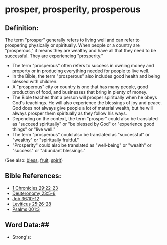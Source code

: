 # prosper, prosperity, prosperous #

## Definition: ##

The term "prosper" generally refers to living well and can refer to prospering physically or spiritually. When people or a country are "prosperous," it means they are wealthy and have all that they need to be successful. They are experiencing "prosperity."

* The term "prosperous" often refers to success in owning money and property or in producing everything needed for people to live well.
* In the Bible, the term "prosperous" also includes good health and being blessed with children.
* A "prosperous" city or country is one that has many people, good production of food, and businesses that bring in plenty of money.
* The Bible teaches that a person will prosper spiritually when he obeys God's teachings. He will also experience the blessings of joy and peace. God does not always give people a lot of material wealth, but he will always prosper them spiritually as they follow his ways.
* Depending on the context, the term "prosper" could also be translated as "succeed spiritually" or "be blessed by God" or "experience good things" or "live well."
* The term "prosperous" could also be translated as "successful" or "wealthy" or "spiritually fruitful."
* "Prosperity" could also be translated as "well-being" or "wealth" or "success" or "abundant blessings."

(See also: [bless](../kt/bless.md), [fruit](../kt/fruit.md), [spirit](../kt/spirit.md))

## Bible References: ##

* [1 Chronicles 29:22-23](rc://en/tn/help/1ch/29/22)
* [Deuteronomy 23:5-6](rc://en/tn/help/deu/23/05)
* [Job 36:10-12](rc://en/tn/help/job/36/10)
* [Leviticus 25:26-28](rc://en/tn/help/lev/25/26)
* [Psalms 001:3](rc://en/tn/help/psa/001/003)

## Word Data:##

* Strong's: 

